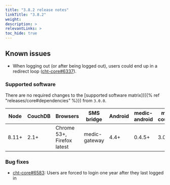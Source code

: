 ```yaml
---
title: "3.8.2 release notes"
linkTitle: "3.8.2"
weight:
description: >
relevantLinks: >
toc_hide: true
---
```


## Known issues

- When logging out (or after being logged out), users could end up in a redirect loop ([cht-core#6337](https://github.com/medic/cht-core/issues/6337)).

### Supported software

There are no required changes to the [supported software matrix]({{% ref "releases/core#dependencies" %}})
 from `3.0.0`.

| Node | CouchDB | Browsers | SMS bridge | Android | medic-android | medic-couch2pg |
|----|----|----|----|----|----|---|
| 8.11+ | 2.1+ | Chrome 53+, Firefox latest | medic-gateway | 4.4+ | 0.4.5+ | 3.0+ |

### Bug fixes

- [cht-core#6583](https://github.com/medic/cht-core/issues/6583): Users are forced to login one year after they last logged in
